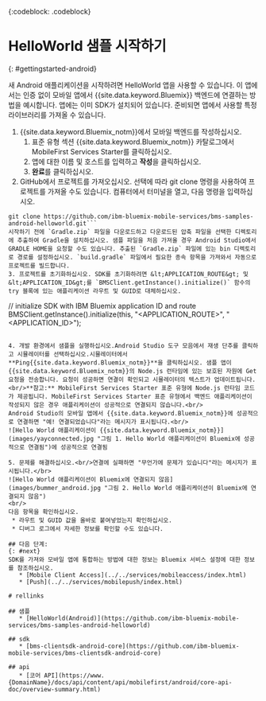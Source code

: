 <!-- Attribute definitions -->
{:codeblock: .codeblock}

# HelloWorld 샘플 시작하기
{: #gettingstarted-android}

새 Android 애플리케이션을 시작하려면 HelloWorld 앱을 사용할 수 있습니다. 이 앱에서는 인증 없이 모바일 앱에서
{{site.data.keyword.Bluemix}} 백엔드에 연결하는 방법을 예시합니다. 
앱에는 이미 SDK가 설치되어 있습니다. 준비되면 앱에서 사용할 특정 라이브러리를 가져올 수 있습니다. 

1. {{site.data.keyword.Bluemix_notm}}에서 모바일 백엔드를 작성하십시오. 
    1. 표준 유형 섹션 {{site.data.keyword.Bluemix_notm}} 카탈로그에서 MobileFirst Services Starter를 클릭하십시오.
    2. 앱에 대한 이름 및 호스트를 입력하고 **작성**을 클릭하십시오.
    3. **완료**를 클릭하십시오.
2. GitHub에서 프로젝트를 가져오십시오. 선택에 따라 git clone 명령을 사용하여 프로젝트를 가져올 수도 있습니다. 컴퓨터에서 터미널을 열고, 다음 명령을 입력하십시오.
```
git clone https://github.com/ibm-bluemix-mobile-services/bms-samples-android-helloworld.git```
시작하기 전에 `Gradle.zip` 파일을 다운로드하고 다운로드된 압축 파일을 선택한 디렉토리에 추출하여 Gradle을 설치하십시오. 샘플 파일을 처음 가져올 경우 Android Studio에서 GRADLE HOME을 요청할 수도 있습니다. 추출된 `Gradle.zip` 파일에 있는 bin 디렉토리로 경로를 설정하십시오. `build.gradle` 파일에서 필요한 종속 항목을 가져와서 자동으로 프로젝트를 빌드합니다.
3. 프로젝트를 초기화하십시오. SDK를 초기화하려면 &lt;APPLICATION_ROUTE&gt; 및 &lt;APPLICATION_ID&gt;를 `BMSClient.getInstance().initialize()` 함수의 try 블록에 있는 애플리케이션 라우트 및 GUID로 대체하십시오.
```
// initialize SDK with IBM Bluemix application ID and route
BMSClient.getInstance().initialize(this, "<APPLICATION_ROUTE>", "<APPLICATION_ID>");
```{: codeblock}

4. 개발 환경에서 샘플을 실행하십시오.Android Studio 도구 모음에서 재생 단추를 클릭하고 시뮬레이터를 선택하십시오.시뮬레이터에서 **Ping{{site.data.keyword.Bluemix_notm}}**을 클릭하십시오. 샘플 앱이 {{site.data.keyword.Bluemix_notm}}의 Node.js 런타임에 있는 보호된 자원에 Get 요청을 전송합니다. 요청이 성공하면 연결이 확인되고 시뮬레이터의 텍스트가 업데이트됩니다. 
<br/>**참고:** MobileFirst Services Starter 표준 유형에 Node.js 런타임 코드가 제공됩니다. MobileFirst Services Starter 표준 유형에서 백엔드 애플리케이션이 작성되지 않은 경우 애플리케이션이 성공적으로 연결되지 않습니다.<br/>
Android Studio의 모바일 앱에서 {{site.data.keyword.Bluemix_notm}}에 성공적으로 연결하면 "예! 연결되었습니다"라는 메시지가 표시됩니다.<br/>
![Hello World 애플리케이션이 {{site.data.keyword.Bluemix_notm}}](images/yayconnected.jpg "그림 1. Hello World 애플리케이션이 Bluemix에 성공적으로 연결됨")에 성공적으로 연결됨

5. 문제를 해결하십시오.<br/>연결에 실패하면 "무언가에 문제가 있습니다"라는 메시지가 표시됩니다.</br>
![Hello World 애플리케이션이 Bluemix에 연결되지 않음](images/bummer_android.jpg "그림 2. Hello World 애플리케이션이 Bluemix에 연결되지 않음")
<br/>
다음 항목을 확인하십시오.
 * 라우트 및 GUID 값을 올바로 붙여넣었는지 확인하십시오. 
 * 디버그 로그에서 자세한 정보를 확인할 수도 있습니다. 

## 다음 단계: 
{: #next}
SDK를 가져와 모바일 앱에 통합하는 방법에 대한 정보는 Bluemix 서비스 설정에 대한 정보를 참조하십시오.
   * [Mobile Client Access](../../services/mobileaccess/index.html)
   * [Push](../../services/mobilepush/index.html)

# rellinks

## 샘플
   * [HelloWorld(Android)](https://github.com/ibm-bluemix-mobile-services/bms-samples-android-helloworld)

## sdk
   * [bms-clientsdk-android-core](https://github.com/ibm-bluemix-mobile-services/bms-clientsdk-android-core)

## api
   * [코어 API](https://www.{DomainName}/docs/api/content/api/mobilefirst/android/core-api-doc/overview-summary.html)

